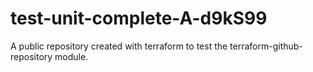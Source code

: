 # test-unit-complete-A-d9kS99
A public repository created with terraform to test the terraform-github-repository module.
